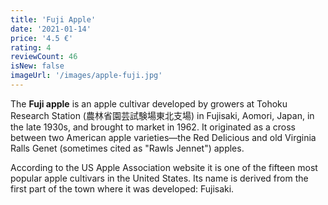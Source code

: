 ```yaml
---
title: 'Fuji Apple'
date: '2021-01-14'
price: '4.5 €'
rating: 4
reviewCount: 46
isNew: false
imageUrl: '/images/apple-fuji.jpg'
---
```


The **Fuji apple** is an apple cultivar developed by growers at Tohoku Research Station (農林省園芸試験場東北支場) in Fujisaki, Aomori, Japan, in the late 1930s, and brought to market in 1962. It originated as a cross between two American apple varieties—the Red Delicious and old Virginia Ralls Genet (sometimes cited as "Rawls Jennet") apples.


According to the US Apple Association website it is one of the fifteen most popular apple cultivars in the United States. Its name is derived from the first part of the town where it was developed: Fujisaki.
